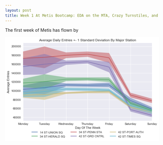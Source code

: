 ```yaml
---
layout: post
title: Week 1 At Metis Bootcamp: EDA on the MTA, Crazy Turnstiles, and Perfectionism 
---
```


The first week of Metis has flown by 

![Plot](https://github.com/JEddy92/JEddy92.github.io/blob/master/images/Line_Volume.png)
